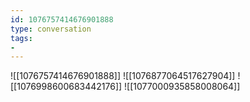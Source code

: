 ```yaml
---
id: 1076757414676901888
type: conversation
tags:
- 
---
```

![[1076757414676901888]]
![[1076877064517627904]]
![[1076998600683442176]]
![[1077000935858008064]]

